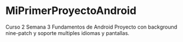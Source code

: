 # MiPrimerProyectoAndroid
Curso 2 Semana 3 Fundamentos de Android
Proyecto con background nine-patch y soporte multiples idiomas y pantallas.
